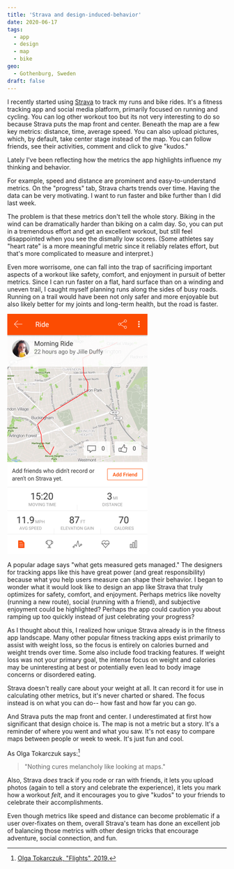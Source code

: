 ```yaml
---
title: 'Strava and design-induced-behavior'
date: 2020-06-17
tags:
  - app
  - design
  - map
  - bike
geo:
  - Gothenburg, Sweden
draft: false
---
```


I recently started using [Strava](https://www.strava.com) to track my runs and bike rides. It's a fitness tracking app and social media platform, primarily focused on running and cycling. You can log other workout too but its not very interesting to do so because Strava puts the map front and center. Beneath the map are a few key metrics: distance, time, average speed. You can also upload pictures, which, by default, take center stage instead of the map. You can follow friends, see their activities, comment and click to give "kudos."

Lately I've been reflecting how the metrics the app highlights influence my thinking and behavior.

For example, speed and distance are prominent and easy-to-understand metrics. On the "progress" tab, Strava charts trends over time. Having the data can be very motivating. I want to run faster and bike further than I did last week.

The problem is that these metrics don't tell the whole story. Biking in the wind can be dramatically harder than biking on a calm day. So, you can put in a tremendous effort and get an excellent workout, but still feel disappointed when you see the dismally low scores. (Some athletes say "heart rate" is a more meaningful metric since it reliably relates effort, but that's more complicated to measure and interpret.)

Even more worrisome, one can fall into the trap of sacrificing important aspects of a workout like safety, comfort, and enjoyment in pursuit of better metrics. Since I can run faster on a flat, hard surface than on a winding and uneven trail, I caught myself planning runs along the sides of busy roads. Running on a trail would have been not only safer and more enjoyable but also likely better for my joints and long-term health, but the road is faster.

![Screenshot of Strava app](img/strava_example.png)

A popular adage says "what gets measured gets managed." The designers for tracking apps like this have great power (and great responsibility) because what you help users measure can shape their behavior. I began to wonder what it would look like to design an app like Strava that truly optimizes for safety, comfort, and enjoyment. Perhaps metrics like novelty (running a new route), social (running with a friend), and subjective enjoyment could be highlighted? Perhaps the app could caution you about ramping up too quickly instead of just celebrating your progress?

As I thought about this, I realized how unique Strava already is in the fitness app landscape. Many other popular fitness tracking apps exist primarily to assist with weight loss, so the focus is entirely on calories burned and weight trends over time. Some also include food tracking features. If weight loss was not your primary goal, the intense focus on weight and calories may be uninteresting at best or potentially even lead to body image concerns or disordered eating.

Strava doesn't really care about your weight at all. It can record it for use in calculating other metrics, but it's never charted or shared. The focus instead is on what you can do-- how fast and how far you can go.

And Strava puts the map front and center. I underestimated at first how significant that design choice is. The map is not a metric but a story. It's a reminder of where you went and what you saw. It's not easy to compare maps between people or week to week. It's just fun and cool.

As Olga Tokarczuk says:[^1]

> "Nothing cures melancholy like looking at maps."

Also, Strava _does_ track if you rode or ran with friends, it lets you upload photos (again to tell a story and celebrate the experience), it lets you mark how a workout _felt_, and it encourages you to give "kudos" to your friends to celebrate their accomplishments.

Even though metrics like speed and distance can become problematic if a user over-fixates on them, overall Strava's team has done an excellent job of balancing those metrics with other design tricks that encourage adventure, social connection, and fun.

[^1]: [Olga Tokarczuk, "Flights", 2019.](https://www.penguinrandomhouse.com/books/565058/flights-by-olga-tokarczuk-translated-by-jennifer-croft/)
